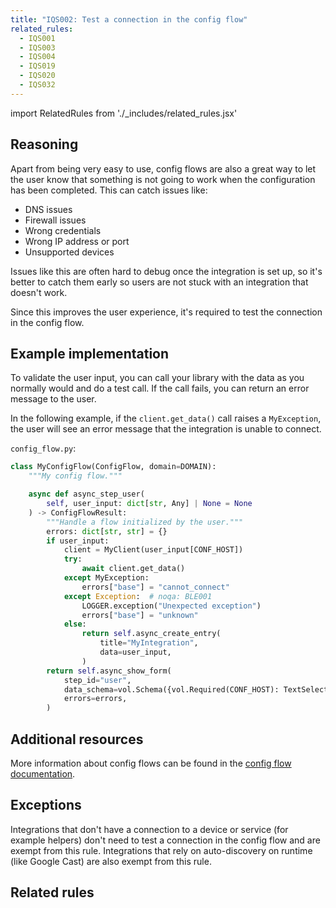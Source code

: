 ```yaml
---
title: "IQS002: Test a connection in the config flow"
related_rules:
  - IQS001
  - IQS003
  - IQS004
  - IQS019
  - IQS020
  - IQS032
---
```

import RelatedRules from './_includes/related_rules.jsx'

## Reasoning

Apart from being very easy to use, config flows are also a great way to let the user know that something is not going to work when the configuration has been completed.
This can catch issues like:
- DNS issues
- Firewall issues
- Wrong credentials
- Wrong IP address or port
- Unsupported devices

Issues like this are often hard to debug once the integration is set up, so it's better to catch them early so users are not stuck with an integration that doesn't work.

Since this improves the user experience, it's required to test the connection in the config flow.

## Example implementation

To validate the user input, you can call your library with the data as you normally would and do a test call.
If the call fails, you can return an error message to the user.

In the following example, if the `client.get_data()` call raises a `MyException`, the user will see an error message that the integration is unable to connect.

`config_flow.py`:
```python {10-17} showLineNumbers
class MyConfigFlow(ConfigFlow, domain=DOMAIN):
    """My config flow."""

    async def async_step_user(
        self, user_input: dict[str, Any] | None = None
    ) -> ConfigFlowResult:
        """Handle a flow initialized by the user."""
        errors: dict[str, str] = {}
        if user_input:
            client = MyClient(user_input[CONF_HOST])
            try:
                await client.get_data()
            except MyException:
                errors["base"] = "cannot_connect"
            except Exception:  # noqa: BLE001
                LOGGER.exception("Unexpected exception")
                errors["base"] = "unknown"
            else:
                return self.async_create_entry(
                    title="MyIntegration",
                    data=user_input,
                )
        return self.async_show_form(
            step_id="user",
            data_schema=vol.Schema({vol.Required(CONF_HOST): TextSelector()}),
            errors=errors,
        )
```

## Additional resources

More information about config flows can be found in the [config flow documentation](../../../config_entries_config_flow_handler).

## Exceptions

Integrations that don't have a connection to a device or service (for example helpers) don't need to test a connection in the config flow and are exempt from this rule.
Integrations that rely on auto-discovery on runtime (like Google Cast) are also exempt from this rule.

## Related rules

<RelatedRules relatedRules={frontMatter.related_rules}></RelatedRules>